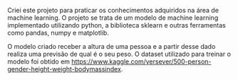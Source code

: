 Criei este projeto para praticar os conhecimentos adquiridos na área de machine learning. O projeto se trata de um modelo de machine learning implementado utilizando python, a biblioteca sklearn e outras ferramentas como pandas, numpy e matplotlib.

O modelo criado receber a altura de uma pessoa e a partir desse dado realiza uma previsão de qual é o seu peso. O dataset utilizado para treinar o modelo foi obtido em https://www.kaggle.com/yersever/500-person-gender-height-weight-bodymassindex.
